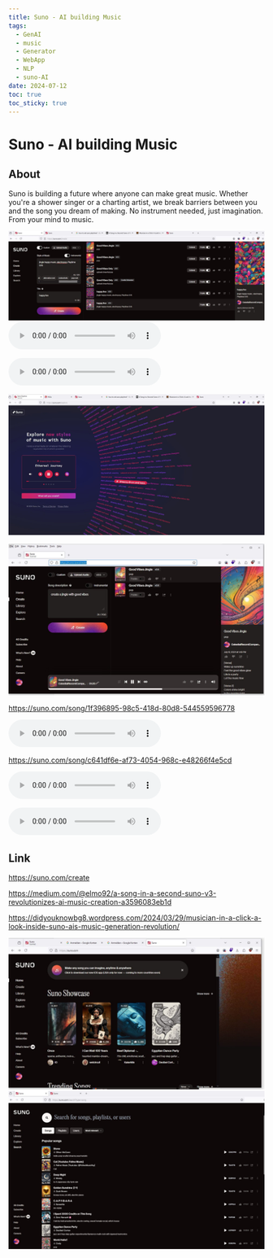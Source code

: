 ```yaml
---
title: Suno - AI building Music
tags:
  - GenAI
  - music
  - Generator
  - WebApp
  - NLP
  - suno-AI
date: 2024-07-12
toc: true
toc_sticky: true
---
```



# Suno - AI building Music 
## About

Suno is building a future where anyone can make great music. Whether you're a shower singer or a charting artist, we break barriers between you and the song you dream of making. No instrument needed, just imagination. From your mind to music.



![](../_asset/2024-07-12-suno_image_1.jpg)
![](../_asset/2024-07-12-suno_audio_1.mp3)

![](../_asset/2024-07-12-suno_audio_2.mp3)

![](../_asset/2024-07-12-suno_image_2.jpg)

![](../_asset/2024-07-12-suno_image_3.jpg)

https://suno.com/song/1f396895-98c5-418d-80d8-544559596778

![](../_asset/2024-07-12-suno_audio_3.mp3)

https://suno.com/song/c641df6e-af73-4054-968c-e48266f4e5cd

![](../_asset/2024-07-12-suno_audio_4.mp3)

![](../_asset/2024-07-12-suno_audio_5.mp3)

## Link

https://suno.com/create

https://medium.com/@elmo92/a-song-in-a-second-suno-v3-revolutionizes-ai-music-creation-a3596083eb1d

https://didyouknowbg8.wordpress.com/2024/03/29/musician-in-a-click-a-look-inside-suno-ais-music-generation-revolution/



![](../_asset/2024-07-12-suno_image_4.jpg)
![](../_asset/2024-07-12-suno_image_5.jpg)